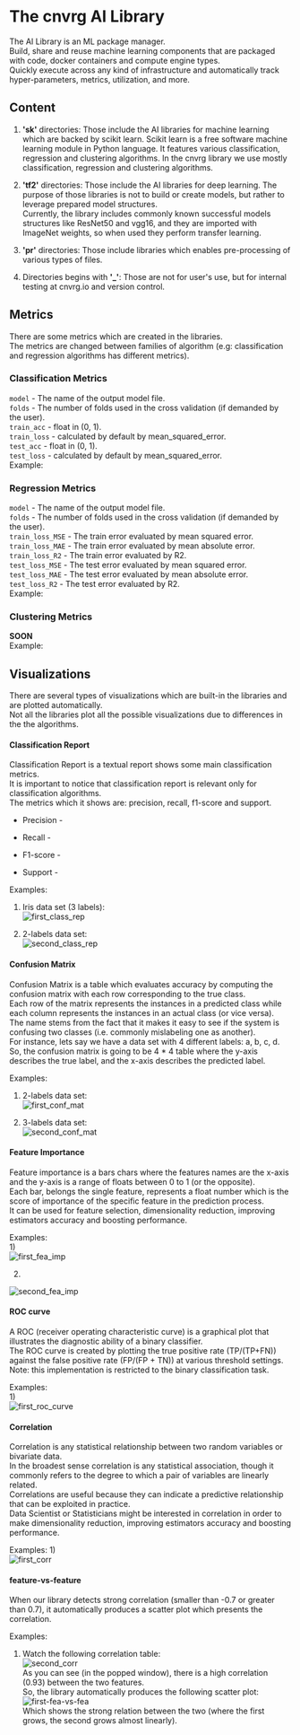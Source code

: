 # The cnvrg AI Library
The AI Library is an ML package manager.  
Build, share and reuse machine learning components that are packaged with code, docker containers and compute engine types.  
Quickly execute across any kind of infrastructure and automatically track hyper-parameters, metrics, utilization, and more.  

## Content
1) **'sk'** directories: Those include the AI libraries for machine learning which are backed by scikit learn.
Scikit learn is a free software machine learning module in Python language. It features various classification, regression and clustering algorithms.
In the cnvrg library we use mostly classification, regression and clustering algorithms.

2) **'tf2'** directories: Those include the AI libraries for deep learning. The purpose of those
libraries is not to build or create models, but rather to leverage prepared model structures.  
Currently, the library includes commonly known successful models structures like ResNet50 and vgg16, and they are imported
with ImageNet weights, so when used they perform transfer learning.

3) **'pr'** directories: Those include libraries which enables pre-processing of various types of files.

3) Directories begins with **'_'**: Those are not for user's use, but for internal testing at cnvrg.io and version control.

## Metrics
There are some metrics which are created in the libraries.  
The metrics are changed between families of algorithm (e.g: classification and regression algorithms has different metrics).  

### Classification Metrics
```model``` - The name of the output model file.  
```folds``` - The number of folds used in the cross validation (if demanded by the user).  
```train_acc``` - float in (0, 1).  
```train_loss``` - calculated by default by mean_squared_error.  
```test_acc``` - float in (0, 1).  
```test_loss``` - calculated by default by mean_squared_error.  
Example:  


### Regression Metrics
```model``` - The name of the output model file.  
```folds``` - The number of folds used in the cross validation (if demanded by the user).  
```train_loss_MSE``` - The train error evaluated by mean squared error.  
```train_loss_MAE``` - The train error evaluated by mean absolute error.  
```train_loss_R2``` - The train error evaluated by R2.  
```test_loss_MSE``` - The test error evaluated by mean squared error.  
```test_loss_MAE``` - The test error evaluated by mean absolute error.  
```test_loss_R2``` - The test error evaluated by R2.  
Example:  


### Clustering Metrics
**SOON**  
Example: 


## Visualizations
There are several types of visualizations which are built-in the libraries and are plotted automatically.  
Not all the libraries plot all the possible visualizations due to differences in the the algorithms.  

#### Classification Report
Classification Report is a textual report shows some main classification metrics.  
It is important to notice that classification report is relevant only for classification algorithms.  
The metrics which it shows are: precision, recall, f1-score and support.  
* Precision - 

* Recall - 

* F1-score -

* Support -

Examples:
1) Iris data set (3 labels):  
![first_class_rep](https://github.com/AccessibleAI/ailibrary/blob/master/_docs/readme_images/classification_report.png)  

2) 2-labels data set:  
![second_class_rep](https://github.com/AccessibleAI/ailibrary/blob/master/_docs/readme_images/classification_report_2.png)

#### Confusion Matrix
Confusion Matrix is a table which evaluates accuracy by computing the confusion matrix with each row corresponding to the true class.  
Each row of the matrix represents the instances in a predicted class while each column represents the instances in an actual class (or vice versa).  
The name stems from the fact that it makes it easy to see if the system is confusing two classes (i.e. commonly mislabeling one as another).  
For instance, lets say we have a data set with 4 different labels: a, b, c, d.  
So, the confusion matrix is going to be 4 * 4 table where the y-axis describes the true label, and the x-axis describes the predicted label.  

Examples:  
1) 2-labels data set:  
![first_conf_mat](https://github.com/AccessibleAI/ailibrary/blob/master/_docs/readme_images/confustion_matrix.png)

2) 3-labels data set:  
![second_conf_mat](https://github.com/AccessibleAI/ailibrary/blob/master/_docs/readme_images/confustion_matrix_2.png)

#### Feature Importance
Feature importance is a bars chars where the features names are the x-axis and the y-axis is a range of floats between 0 to 1 (or the opposite).  
Each bar, belongs the single feature, represents a float number which is the score of importance of the specific feature in the prediction process.  
It can be used for feature selection, dimensionality reduction, improving estimators accuracy and boosting performance.  

Examples:  
1)  
![first_fea_imp](https://github.com/AccessibleAI/ailibrary/blob/master/_docs/readme_images/feature_importance.png)

2)  
![second_fea_imp](https://github.com/AccessibleAI/ailibrary/blob/master/_docs/readme_images/feature_importance_3.png)

#### ROC curve
A ROC (receiver operating characteristic curve) is a graphical plot that illustrates the diagnostic ability of a binary classifier.  
The ROC curve is created by plotting the true positive rate (TP/(TP+FN)) against the false positive rate (FP/(FP + TN)) at various threshold settings.  
Note: this implementation is restricted to the binary classification task.  

Examples:  
1)  
![first_roc_curve](https://github.com/AccessibleAI/ailibrary/blob/master/_docs/readme_images/roc_curve_1.png)  

#### Correlation
Correlation is any statistical relationship between two random variables or bivariate data.  
In the broadest sense correlation is any statistical association, though it commonly refers to the degree to which a pair of variables are linearly related.  
Correlations are useful because they can indicate a predictive relationship that can be exploited in practice.  
Data Scientist or Statisticians might be interested in correlation in order to make dimensionality reduction, improving estimators accuracy and boosting performance.  

Examples:
1)  
![first_corr](https://github.com/AccessibleAI/ailibrary/blob/master/_docs/readme_images/correlation.png)  

#### feature-vs-feature
When our library detects strong correlation (smaller than -0.7 or greater than 0.7), it automatically produces a scatter plot which presents the correlation.  

Examples:  
1) Watch the following correlation table:  
![second_corr](https://github.com/AccessibleAI/ailibrary/blob/master/_docs/readme_images/correlation_2.png)  
As you can see (in the popped window), there is a high correlation (0.93) between the two features.  
So, the library automatically produces the following scatter plot:  
![first-fea-vs-fea](https://github.com/AccessibleAI/ailibrary/blob/master/_docs/readme_images/feature_against_feature_2.png)  
Which shows the strong relation between the two (where the first grows, the second grows almost linearly).  
